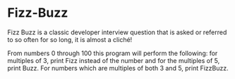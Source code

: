 # Fizz-Buzz
Fizz Buzz is a classic developer interview question that is asked or referred to so often for so long, it is almost a cliché!

From numbers 0 through 100 this program will perform the following: for multiples of 3, print Fizz instead of the number and for the multiples of 5, print Buzz. For numbers which are multiples of both 3 and 5, print FizzBuzz.